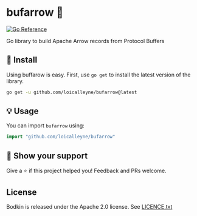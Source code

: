 bufarrow 🦬 
===================
[![Go Reference](https://pkg.go.dev/badge/github.com/loicalleyne/bufarrow.svg)](https://pkg.go.dev/github.com/loicalleyne/bufarrow)

Go library to build Apache Arrow records from Protocol Buffers

## 🚀 Install

Using buffarow is easy. First, use `go get` to install the latest version
of the library.

```sh
go get -u github.com/loicalleyne/bufarrow@latest
```

## 💡 Usage

You can import `bufarrow` using:

```go
import "github.com/loicalleyne/bufarrow"
```

## 💫 Show your support

Give a ⭐️ if this project helped you!
Feedback and PRs welcome.

## License

Bodkin is released under the Apache 2.0 license. See [LICENCE.txt](LICENCE.txt)